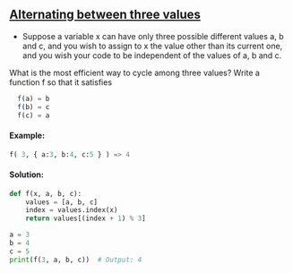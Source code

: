 ## [Alternating between three values](https://www.codewars.com/kata/596776fbb4f24d0d82000141)

- Suppose a variable x can have only three possible different values a, b and c, and you wish to assign to x the value other than its current one, and you wish your code to be independent of the values of a, b and c.

What is the most efficient way to cycle among three values? Write a function f so that it satisfies

```js
  f(a) = b
  f(b) = c
  f(c) = a
```

#### Example:

```python
f( 3, { a:3, b:4, c:5 } ) => 4
```

#### Solution:

```python
def f(x, a, b, c):
    values = [a, b, c]
    index = values.index(x)
    return values[(index + 1) % 3]

a = 3
b = 4
c = 5
print(f(3, a, b, c))  # Output: 4

```
